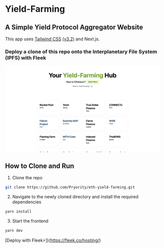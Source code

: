 # Yield-Farming

## A Simple Yield Protocol Aggregator Website

This app uses [Tailwind CSS](https://tailwindcss.com/) [(v3.2)](https://tailwindcss.com/blog/tailwindcss-v3-2) and Next.js.

### Deploy a clone of this repo onto the Interplanetary File System (IPFS) with Fleek

![Demo](./public/yf-demo.png)

## How to Clone and Run

1. Clone the repo

```bash
git clone https://github.com/Pryority/eth-yield-farming.git
```

2. Navigate to the newly cloned directory and install the required dependencies

```bash
yarn install
```

3. Start the frontend

```bash
yarn dev
```

[Deploy with Fleek⚡️])(https://fleek.co/hosting/)
